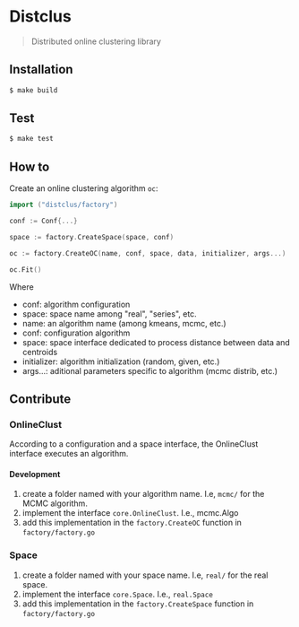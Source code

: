 # Distclus

> Distributed online clustering library

## Installation

```bash
$ make build
```

## Test

```bash
$ make test
```

## How to

Create an online clustering algorithm `oc`:

```go
import ("distclus/factory")

conf := Conf{...}

space := factory.CreateSpace(space, conf)

oc := factory.CreateOC(name, conf, space, data, initializer, args...)

oc.Fit()
```

Where

- conf: algorithm configuration
- space: space name among "real", "series", etc.
- name: an algorithm name (among kmeans, mcmc, etc.)
- conf: configuration algorithm
- space: space interface dedicated to process distance between data and centroids
- initializer: algorithm initialization (random, given, etc.)
- args...: aditional parameters specific to algorithm (mcmc distrib, etc.)

## Contribute

### OnlineClust

According to a configuration and a space interface, the OnlineClust interface executes an algorithm.

#### Development

1. create a folder named with your algorithm name. I.e, `mcmc/` for the MCMC algorithm.
2. implement the interface `core.OnlineClust`. I.e., mcmc.Algo
3. add this implementation in the `factory.CreateOC` function in `factory/factory.go`

### Space

1. create a folder named with your space name. I.e, `real/` for the real space.
2. implement the interface `core.Space`. I.e., `real.Space`
3. add this implementation in the `factory.CreateSpace` function in `factory/factory.go`
